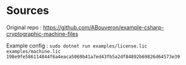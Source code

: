 # Sources

Original repo : https://github.com/ABouveron/example-csharp-cryptographic-machine-files

Example config : `sudo dotnet run examples/license.lic examples/machine.lic 198e9fe586114844f6a4eaca5069b41a7ed43fb5a2df84892b69826d64573e39`